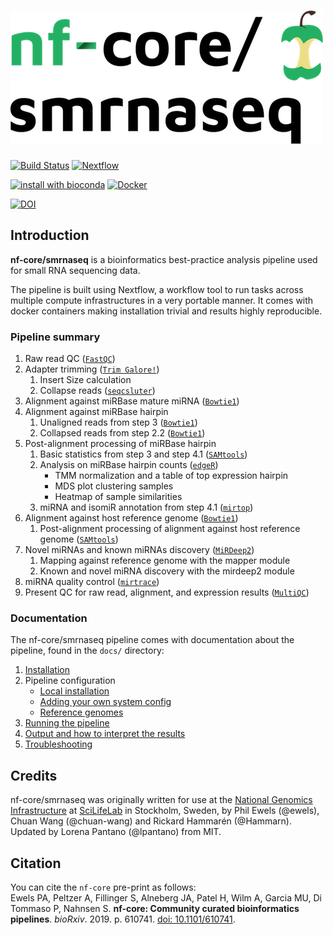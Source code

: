 # ![nf-core/smrnaseq](docs/images/smrnaseq_logo.png)

[![Build Status](https://travis-ci.com/nf-core/smrnaseq.svg?branch=master)](https://travis-ci.com/nf-core/smrnaseq)
[![Nextflow](https://img.shields.io/badge/nextflow-%E2%89%A50.32.0-brightgreen.svg)](https://www.nextflow.io/)

[![install with bioconda](https://img.shields.io/badge/install%20with-bioconda-brightgreen.svg)](http://bioconda.github.io/)
[![Docker](https://img.shields.io/docker/automated/nfcore/smrnaseq.svg)](https://hub.docker.com/r/nfcore/smrnaseq)

[![DOI](https://zenodo.org/badge/140590861.svg)](https://zenodo.org/badge/latestdoi/140590861)



## Introduction
**nf-core/smrnaseq** is a bioinformatics best-practice analysis pipeline used for small RNA sequencing data.

The pipeline is built using Nextflow, a workflow tool to run tasks across multiple compute infrastructures in a very portable manner. It comes with docker containers making installation trivial and results highly reproducible.

### Pipeline summary


1. Raw read QC ([`FastQC`](https://www.bioinformatics.babraham.ac.uk/projects/fastqc/))
2. Adapter trimming ([`Trim Galore!`](https://www.bioinformatics.babraham.ac.uk/projects/trim_galore/))
    1. Insert Size calculation
    2. Collapse reads ([`seqcsluter`](https://seqcluster.readthedocs.io/mirna_annotation.html#processing-of-reads))
3. Alignment against miRBase mature miRNA ([`Bowtie1`](http://bowtie-bio.sourceforge.net/index.shtml))
4. Alignment against miRBase hairpin
    1. Unaligned reads from step 3 ([`Bowtie1`](http://bowtie-bio.sourceforge.net/index.shtml))
    2. Collapsed reads from step 2.2 ([`Bowtie1`](http://bowtie-bio.sourceforge.net/index.shtml))
5. Post-alignment processing of miRBase hairpin
    1. Basic statistics from step 3 and step 4.1 ([`SAMtools`](https://sourceforge.net/projects/samtools/files/samtools/))
    2. Analysis on miRBase hairpin counts  ([`edgeR`](https://bioconductor.org/packages/release/bioc/html/edgeR.html))
         * TMM normalization and a table of top expression hairpin
         * MDS plot clustering samples
         * Heatmap of sample similarities
    3. miRNA and isomiR annotation from step 4.1 ([`mirtop`](https://github.com/miRTop/mirtop))
6. Alignment against host reference genome ([`Bowtie1`](http://bowtie-bio.sourceforge.net/index.shtml))
    1. Post-alignment processing of alignment against host reference genome ([`SAMtools`](https://sourceforge.net/projects/samtools/files/samtools/))
7. Novel miRNAs and known miRNAs discovery ([`MiRDeep2`](https://www.mdc-berlin.de/content/mirdeep2-documentation))
    1. Mapping against reference genome with the mapper module
    2. Known and novel miRNA discovery with the mirdeep2 module
8. miRNA quality control ([`mirtrace`](https://github.com/friedlanderlab/mirtrace))
9. Present QC for raw read, alignment, and expression results ([`MultiQC`](http://multiqc.info/))


### Documentation
The nf-core/smrnaseq pipeline comes with documentation about the pipeline, found in the `docs/` directory:

1. [Installation](https://nf-co.re/usage/installation)
2. Pipeline configuration
    * [Local installation](https://nf-co.re/usage/local_installation)
    * [Adding your own system config](https://nf-co.re/usage/adding_own_config)
    * [Reference genomes](https://nf-co.re/usage/reference_genomes)
3. [Running the pipeline](docs/usage.md)
4. [Output and how to interpret the results](docs/output.md)
5. [Troubleshooting](https://nf-co.re/usage/troubleshooting)

## Credits
nf-core/smrnaseq was originally written for use at the [National Genomics Infrastructure](https://portal.scilifelab.se/genomics/) at [SciLifeLab](http://www.scilifelab.se/) in Stockholm, Sweden, by Phil Ewels (@ewels), Chuan Wang (@chuan-wang) and Rickard Hammarén (@Hammarn). Updated by Lorena Pantano (@lpantano) from MIT.

## Citation
You can cite the `nf-core` pre-print as follows:  
Ewels PA, Peltzer A, Fillinger S, Alneberg JA, Patel H, Wilm A, Garcia MU, Di Tommaso P, Nahnsen S. **nf-core: Community curated bioinformatics pipelines**. *bioRxiv*. 2019. p. 610741. [doi: 10.1101/610741](https://www.biorxiv.org/content/10.1101/610741v1).
